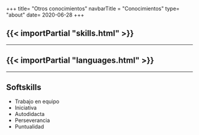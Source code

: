 +++
title= "Otros conocimientos"
navbarTitle = "Conocimientos"
type= "about"
date= 2020-06-28
+++

{{< importPartial "skills.html"  >}}
---
***
{{< importPartial "languages.html"  >}}
---
***
## Softskills

* Trabajo en equipo
* Iniciativa
* Autodidacta
* Perseverancia
* Puntualidad